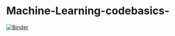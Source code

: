 # Machine-Learning-codebasics-
[![Binder](https://mybinder.org/badge_logo.svg)](https://mybinder.org/v2/gh/jatinsoni2912/Machine-Learning-codebasics-/tree/main/Machine%20Learning%20(codebasics)/HEAD)

